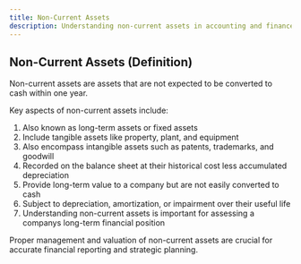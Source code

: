```yaml
---
title: Non-Current Assets
description: Understanding non-current assets in accounting and finance
---
```

## Non-Current Assets (Definition)
Non-current assets are assets that are not expected to be converted to cash within one year.

Key aspects of non-current assets include:
1. Also known as long-term assets or fixed assets
2. Include tangible assets like property, plant, and equipment
3. Also encompass intangible assets such as patents, trademarks, and goodwill
4. Recorded on the balance sheet at their historical cost less accumulated depreciation
5. Provide long-term value to a company but are not easily converted to cash
6. Subject to depreciation, amortization, or impairment over their useful life
7. Understanding non-current assets is important for assessing a companys long-term financial position

Proper management and valuation of non-current assets are crucial for accurate financial reporting and strategic planning.